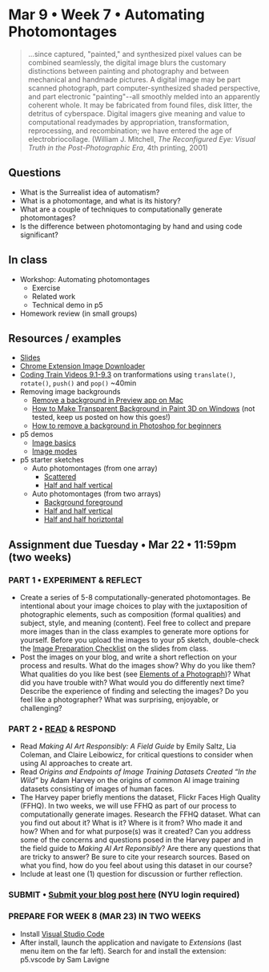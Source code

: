 # Mar 9 • Week 7 • Automating Photomontages

>...since captured, "painted," and synthesized pixel values can be combined seamlessly, the digital image blurs the customary distinctions between painting and photography and between mechanical and handmade pictures. A digital image may be part scanned photograph, part computer-synthesized shaded perspective, and part electronic "painting"--all smoothly melded into an apparently coherent whole. It may be fabricated from found files, disk litter, the detritus of cyberspace. Digital imagers give meaning and value to computational readymades by appropriation, transformation, reprocessing, and recombination; we have entered the age of electrobriocollage. (William J. Mitchell, *The Reconfigured Eye: Visual Truth in the Post-Photographic Era*, 4th printing, 2001)

## Questions
- What is the Surrealist idea of automatism?
- What is a photomontage, and what is its history?
- What are a couple of techniques to computationally generate photomontages?
- Is the difference between photomontaging by hand and using code significant? 

## In class
- Workshop: Automating photomontages
    - Exercise
    - Related work
    - Technical demo in p5
- Homework review (in small groups)

## Resources / examples
- [Slides](https://drive.google.com/drive/u/0/folders/1YZtWK03TXGCoGmy7WeQYF-BBulZFAbHA)
- [Chrome Extension Image Downloader](https://chrome.google.com/webstore/detail/image-downloader/cnpniohnfphhjihaiiggeabnkjhpaldj?hl=en-US)
- [Coding Train Videos 9.1-9.3](https://thecodingtrain.com/Tutorials/) on tranformations using `translate()`, `rotate()`, `push()` and `pop()` ~40min
- Removing image backgrounds
    - [Remove a background in Preview app on Mac](https://support.apple.com/guide/preview/extract-an-image-or-remove-a-background-prvw15636/mac)
    - [How to Make Transparent Background in Paint 3D on Windows](https://asapguide.com/transparent-background-paint-3d/) (not tested, keep us posted on how this goes!)
    - [How to remove a background in Photoshop for beginners](https://www.youtube.com/watch?v=BQQqnn2uZv4)
- p5 demos
    - [Image basics](https://editor.p5js.org/enickles/sketches/SH_0wRoja)
    - [Image modes](https://editor.p5js.org/enickles/sketches/dABsgrS-g)
- p5 starter sketches
    - Auto photomontages (from one array)
        - [Scattered](https://editor.p5js.org/enickles/sketches/blBZttvpS)
        - [Half and half vertical](https://editor.p5js.org/enickles/sketches/YqIlTj9z4)
    - Auto photomontages (from two arrays)
        - [Background foreground](https://editor.p5js.org/enickles/sketches/AeeyaHFhx)
        - [Half and half vertical](https://editor.p5js.org/enickles/sketches/q9_D4kQ63)
        - [Half and half horiztontal](https://editor.p5js.org/enickles/sketches/1Tv17Qkg7)


## Assignment due Tuesday • Mar 22 • 11:59pm (two weeks)
### PART 1 • EXPERIMENT & REFLECT 
- Create a series of 5-8 computationally-generated photomontages. Be intentional about your image choices to play with the juxtaposition of photographic elements, such as composition (formal qualities) and subject, style, and meaning (content). Feel free to collect and prepare more images than in the class examples to generate more options for yourself. Before you upload the images to your p5 sketch, double-check the [Image Preparation Checklist](https://docs.google.com/presentation/d/1n8QfUpTNXAHwV8TifyAetkLrRH76uN394B2RB96QiLM/edit#slide=id.g115f462f905_0_16) on the slides from class.
- Post the images on your blog, and write a short reflection on your process and results. What do the images show? Why do you like them? What qualities do you like best (see [Elements of a Photograph](https://github.com/ellennickles/xphoto-s22/blob/main/resources/photograph-elements.md))? What did you have trouble with? What would you do differently next time? Describe the experience of finding and selecting the images? Do you feel like a photographer? What was surprising, enjoyable, or challenging?
### PART 2 • [READ](https://drive.google.com/drive/u/0/folders/1YZtWK03TXGCoGmy7WeQYF-BBulZFAbHA) & RESPOND
- Read *Making AI Art Responsibly: A Field Guide* by Emily Saltz, Lia Coleman, and Claire Leibowicz, for critical questions to consider when using AI approaches to create art.
- Read *Origins and Endpoints of Image Training Datasets Created “In the Wild”* by Adam Harvey on the origins of common AI image training datasets consisting of images of human faces.
- The Harvey paper briefly mentions the dataset, Flickr Faces High Quality (FFHQ). In two weeks, we will use FFHQ as part of our process to computationally generate images. Research the FFHQ dataset. What can you find out about it? What is it? Where is it from? Who made it and how? When and for what purpose(s) was it created? Can you address some of the concerns and questions posed in the Harvey paper and in the field guide to *Making AI Art Reponsibly*? Are there any questions that are tricky to answer? Be sure to cite your research sources. Based on what you find, how do you feel about using this dataset in our course?
- Include at least one (1) question for discussion or further reflection.

### SUBMIT • [Submit your blog post here](https://forms.gle/JfwCTv7JqkieZ8yz8) (NYU login required)

### PREPARE FOR WEEK 8 (MAR 23) IN TWO WEEKS
- Install [Visual Studio Code](https://code.visualstudio.com/)
- After install, launch the application and navigate to *Extensions* (last menu item on the far left). Search for and install the extension: p5.vscode by Sam Lavigne
